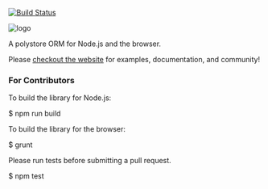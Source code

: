 [![Build Status](https://secure.travis-ci.org/vidigami/backbone-orm.png)](http://travis-ci.org/vidigami/backbone-orm)

![logo](https://github.com/vidigami/backbone-orm/raw/master/media/logo.png)

A polystore ORM for Node.js and the browser.

Please [checkout the website](http://vidigami.github.io/backbone-orm/) for examples, documentation, and community!


### For Contributors

To build the library for Node.js:

  $ npm run build

To build the library for the browser:

  $ grunt

Please run tests before submitting a pull request.

  $ npm test
